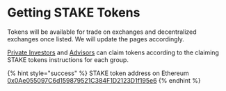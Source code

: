 # Getting STAKE Tokens

Tokens will be available for trade on exchanges and decentralized exchanges once listed. We will update the pages accordingly. 

[Private Investors](claiming-stake-tokens.md) and [Advisors](claim-stake-advisors.md) can claim tokens according to the claiming STAKE tokens instructions for each group.

{% hint style="success" %}
STAKE token address on Ethereum [0x0Ae055097C6d159879521C384F1D2123D1f195e6](https://etherscan.io/token/0x0Ae055097C6d159879521C384F1D2123D1f195e6)
{% endhint %}




